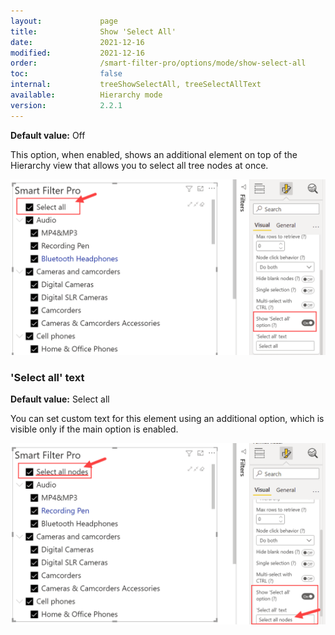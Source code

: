 ```yaml
---
layout:             page
title:              Show 'Select All'
date:               2021-12-16
modified:           2021-12-16
order:              /smart-filter-pro/options/mode/show-select-all
toc:                false
internal:           treeShowSelectAll, treeSelectAllText
available:          Hierarchy mode
version:            2.2.1
---
```

**Default value:** Off

This option, when enabled, shows an additional element on top of the Hierarchy view that allows you to select all tree nodes at once.

<img src="images/select-all-1.png" width="700">

### 'Select all' text

**Default value:** Select all

You can set custom text for this element using an additional option, which is visible only if the main option is enabled.

<img src="images/select-all-2.png" width="700">